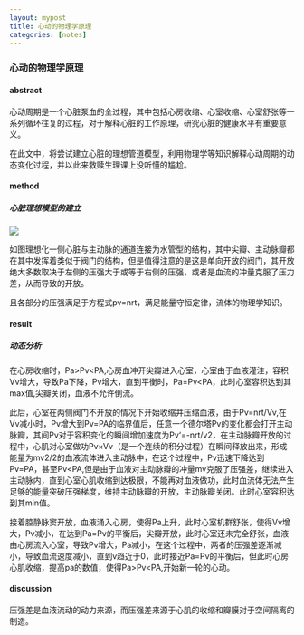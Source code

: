 ```yaml
---
layout: mypost
title: 心动的物理学原理
categories: [notes]
---
```


### 心动的物理学原理

#### abstract

心动周期是一个心脏泵血的全过程，其中包括心房收缩、心室收缩、心室舒张等一系列循环往复的过程，对于解释心脏的工作原理，研究心脏的健康水平有重要意义。

在此文中，将尝试建立心脏的理想管道模型，利用物理学等知识解释心动周期的动态变化过程，并以此来救赎生理课上没听懂的尴尬。

#### method

##### 心脏理想模型的建立

![](1.png)

如图理想化一侧心脏与主动脉的通道连接为水管型的结构，其中尖瓣、主动脉瓣都在其中发挥着类似于阀门的结构，但是值得注意的是这是单向开放的阀门，其开放绝大多数取决于左侧的压强大于或等于右侧的压强，或者是血流的冲量克服了压力差，从而导致的开放。

且各部分的压强满足于方程式pv=nrt，满足能量守恒定律，流体的物理学知识。

#### result

##### 动态分析

在心房收缩时，Pa>Pv<PA,心房血冲开尖瓣进入心室，心室由于血液灌注，容积Vv增大，导致Pa下降，Pv增大，直到平衡时，Pa=Pv<PA，此时心室容积达到其max值,尖瓣关闭，血液不允许倒流。

此后，心室在两侧阀门不开放的情况下开始收缩并压缩血液，由于Pv=nrt/Vv,在Vv减小时，Pv增大到Pv=PA的临界值后，任意一个德尔塔Pv的变化都会打开主动脉瓣，其间Pv对于容积变化的瞬间增加速度为Pv‘=-nrt/v2，在主动脉瓣开放的过程中，心肌对心室做功Pv×Vv（是一个连续的积分过程）在瞬间释放出来，形成能量为mv2/2的血液流体进入主动脉中，在这个过程中，Pv迅速下降达到Pv=PA，甚至Pv<PA,但是由于血液对主动脉瓣的冲量mv克服了压强差，继续进入主动脉内，直到心室心肌收缩到达极限，不能再对血液做功，此时血流体无法产生足够的能量突破压强梯度，维持主动脉瓣的开放，主动脉瓣关闭。此时心室容积达到其min值。

接着腔静脉窦开放，血液涌入心房，使得Pa上升，此时心室机群舒张，使得Vv增大，Pv减小，在达到Pa=Pv的平衡后，尖瓣开放，此时心室还未完全舒张，血液由心房流入心室，导致Pv增大，Pa减小，在这个过程中，两者的压强差逐渐减小，导致血流速度减小，直到v趋近于0，此时接近Pa=Pv的平衡后，但此时心房心肌收缩，提高pa的数值，使得Pa>Pv<PA,开始新一轮的心动。

#### discussion

压强差是血液流动的动力来源，而压强差来源于心肌的收缩和瓣膜对于空间隔离的制造。

